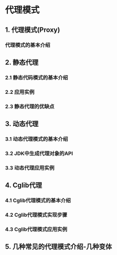 # 代理模式

## 1. 代理模式(Proxy)

### 代理模式的基本介绍

## 2. 静态代理

### 2.1 静态代码模式的基本介绍

### 2.2 应用实例

### 2.3 静态代理的优缺点

## 3. 动态代理

### 3.1 动态代理模式的基本介绍

### 3.2 JDK中生成代理对象的API

### 3.3 动态代理应用实例

## 4. Cglib代理

### 4.1 Cglib代理模式的基本介绍

### 4.2 Cglib代理模式实现步骤

### 4.3 Cglib代理模式应用实例

## 5. 几种常见的代理模式介绍-几种变体